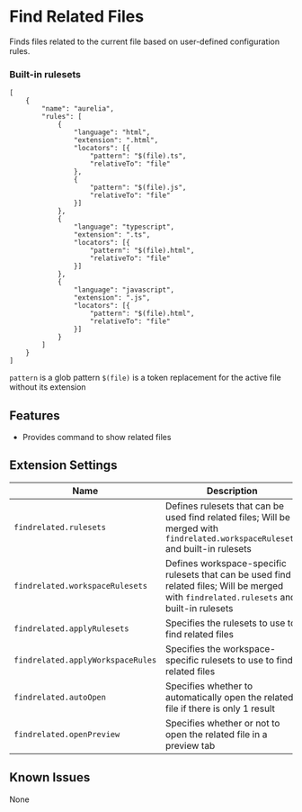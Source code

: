 # Find Related Files

Finds files related to the current file based on user-defined configuration rules.

### Built-in rulesets
```
[
    {
        "name": "aurelia",
        "rules": [
            {
                "language": "html",
                "extension": ".html",
                "locators": [{
                    "pattern": "$(file).ts",
                    "relativeTo": "file"
                },
                {
                    "pattern": "$(file).js",
                    "relativeTo": "file"
                }]
            },
            {
                "language": "typescript",
                "extension": ".ts",
                "locators": [{
                    "pattern": "$(file).html",
                    "relativeTo": "file"
                }]
            },
            {
                "language": "javascript",
                "extension": ".js",
                "locators": [{
                    "pattern": "$(file).html",
                    "relativeTo": "file"
                }]
            }
        ]
    }
]
```

`pattern` is a glob pattern
`$(file)` is a token replacement for the active file without its extension

## Features

- Provides command to show related files

## Extension Settings

|Name | Description
|-----|------------
|`findrelated.rulesets`|Defines rulesets that can be used find related files; Will be merged with `findrelated.workspaceRulesets` and built-in rulesets
|`findrelated.workspaceRulesets`|Defines workspace-specific rulesets that can be used find related files; Will be merged with `findrelated.rulesets` and built-in rulesets
|`findrelated.applyRulesets`|Specifies the rulesets to use to find related files
|`findrelated.applyWorkspaceRules`|Specifies the workspace-specific rulesets to use to find related files
|`findrelated.autoOpen`|Specifies whether to automatically open the related file if there is only 1 result
|`findrelated.openPreview`|Specifies whether or not to open the related file in a preview tab

## Known Issues

None
